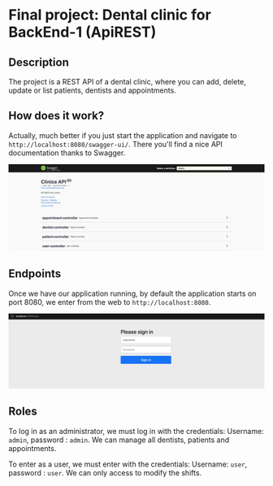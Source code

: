 # Final project: Dental clinic for BackEnd-1 (ApiREST)
## Description
The project is a REST API of a dental clinic, where you can add, delete, update or list patients, dentists and appointments.

## How does it work?

Actually, much better if you just start the application and navigate to `http://localhost:8080/swagger-ui/`. There you'll find a nice API documentation thanks to Swagger.

![Swagger Documentation](images/swagger.png)

## Endpoints

Once we have our application running, by default the application starts on port 8080, we enter from the web to `http://localhost:8080`.

![Login Documentation](images/login.png)

## Roles 

To log in as an administrator, we must log in with the credentials: Username: `admin`, password : `admin`. We can manage all dentists, patients and appointments.

To enter as a user, we must enter with the credentials: Username: `user`, password : `user`. We can only access to modify the shifts.

